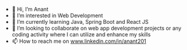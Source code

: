 - 👋 Hi, I’m Anant
- 👀 I’m interested in Web Development
- 🌱 I’m currently learning Java, Spring Boot and React JS
- 💞️ I’m looking to collaborate on web app development projects or any coding activity where I can utilize and enhance my skills
- 📫 How to reach me on www.linkedin.com/in/anant201

<!---
anant-dgp/anant-dgp is a ✨ special ✨ repository because its `README.md` (this file) appears on your GitHub profile.
You can click the Preview link to take a look at your changes.
--->
